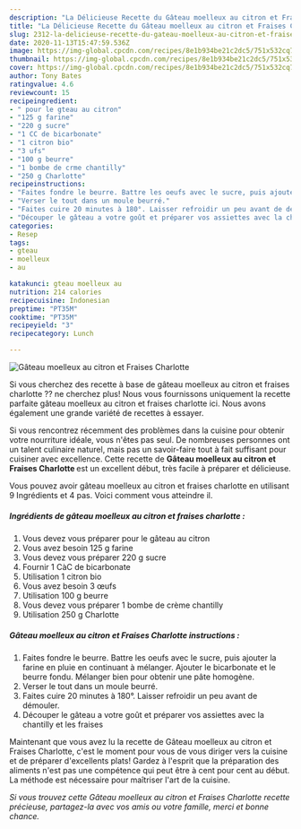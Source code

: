 ```yaml
---
description: "La Délicieuse Recette du Gâteau moelleux au citron et Fraises Charlotte"
title: "La Délicieuse Recette du Gâteau moelleux au citron et Fraises Charlotte"
slug: 2312-la-delicieuse-recette-du-gateau-moelleux-au-citron-et-fraises-charlotte
date: 2020-11-13T15:47:59.536Z
image: https://img-global.cpcdn.com/recipes/8e1b934be21c2dc5/751x532cq70/gateau-moelleux-au-citron-et-fraises-charlotte-photo-principale-de-la-recette.jpg
thumbnail: https://img-global.cpcdn.com/recipes/8e1b934be21c2dc5/751x532cq70/gateau-moelleux-au-citron-et-fraises-charlotte-photo-principale-de-la-recette.jpg
cover: https://img-global.cpcdn.com/recipes/8e1b934be21c2dc5/751x532cq70/gateau-moelleux-au-citron-et-fraises-charlotte-photo-principale-de-la-recette.jpg
author: Tony Bates
ratingvalue: 4.6
reviewcount: 15
recipeingredient:
- " pour le gteau au citron"
- "125 g farine"
- "220 g sucre"
- "1 CC de bicarbonate"
- "1 citron bio"
- "3 ufs"
- "100 g beurre"
- "1 bombe de crme chantilly"
- "250 g Charlotte"
recipeinstructions:
- "Faites fondre le beurre. Battre les oeufs avec le sucre, puis ajouter la farine en pluie en continuant à mélanger. Ajouter le bicarbonate et le beurre fondu. Mélanger bien pour obtenir une pâte homogène."
- "Verser le tout dans un moule beurré."
- "Faites cuire 20 minutes à 180°. Laisser refroidir un peu avant de démouler."
- "Découper le gâteau a votre goût et préparer vos assiettes avec la chantilly et les fraises"
categories:
- Resep
tags:
- gteau
- moelleux
- au

katakunci: gteau moelleux au 
nutrition: 214 calories
recipecuisine: Indonesian
preptime: "PT35M"
cooktime: "PT35M"
recipeyield: "3"
recipecategory: Lunch

---
```



![Gâteau moelleux au citron et Fraises Charlotte](https://img-global.cpcdn.com/recipes/8e1b934be21c2dc5/751x532cq70/gateau-moelleux-au-citron-et-fraises-charlotte-photo-principale-de-la-recette.jpg)

Si vous cherchez des recette à base de gâteau moelleux au citron et fraises charlotte ?? ne cherchez plus! Nous vous fournissons uniquement la recette parfaite gâteau moelleux au citron et fraises charlotte ici. Nous avons également une grande variété de recettes à essayer.

Si vous rencontrez récemment des problèmes dans la cuisine pour obtenir votre nourriture idéale, vous n'êtes pas seul. De nombreuses personnes ont un talent culinaire naturel, mais pas un savoir-faire tout à fait suffisant pour cuisiner avec excellence. Cette recette de <strong> Gâteau moelleux au citron et Fraises Charlotte </strong> est un excellent début, très facile à préparer et délicieuse.

<!--inarticleads1-->

Vous pouvez avoir gâteau moelleux au citron et fraises charlotte en utilisant 9 Ingrédients et 4 pas. Voici comment vous atteindre il.

##### Ingrédients de gâteau moelleux au citron et fraises charlotte :

1. Vous devez vous préparer  pour le gâteau au citron
1. Vous avez besoin 125 g farine
1. Vous devez vous préparer 220 g sucre
1. Fournir 1 CàC de bicarbonate
1. Utilisation 1 citron bio
1. Vous avez besoin 3 œufs
1. Utilisation 100 g beurre
1. Vous devez vous préparer 1 bombe de crème chantilly
1. Utilisation 250 g Charlotte




<!--inarticleads2-->

##### Gâteau moelleux au citron et Fraises Charlotte instructions :

1. Faites fondre le beurre. Battre les oeufs avec le sucre, puis ajouter la farine en pluie en continuant à mélanger. Ajouter le bicarbonate et le beurre fondu. Mélanger bien pour obtenir une pâte homogène.
1. Verser le tout dans un moule beurré.
1. Faites cuire 20 minutes à 180°. Laisser refroidir un peu avant de démouler.
1. Découper le gâteau a votre goût et préparer vos assiettes avec la chantilly et les fraises




<!--inarticleads1-->

<p>
Maintenant que vous avez lu la recette de Gâteau moelleux au citron et Fraises Charlotte, c'est le moment pour vous de vous diriger vers la cuisine et de préparer d'excellents plats! Gardez à l'esprit que la préparation des aliments n'est pas une compétence qui peut être à cent pour cent au début. La méthode est nécessaire pour maîtriser l'art de la cuisine.
</p>

<p>
<i>Si vous trouvez cette Gâteau moelleux au citron et Fraises Charlotte recette précieuse, partagez-la avec vos amis ou votre famille, merci et bonne chance.</i>
</p>
